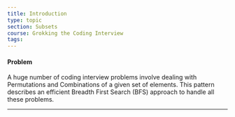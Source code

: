 ```yaml
---
title: Introduction
type: topic
section: Subsets
course: Grokking the Coding Interview
tags:
---
```

#### Problem
A huge number of coding interview problems involve dealing with Permutations and Combinations of a given set of elements. This pattern describes an efficient Breadth First Search (BFS) approach to handle all these problems.


---